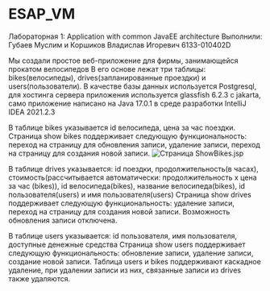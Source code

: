 # ESAP_VM
Лабораторная 1: Application with common JavaEE architecture
Выполнили: Губаев Муслим и Коршиков Владислав Игоревич 6133-010402D

Мы создали простое веб-приложение для фирмы, занимающейся прокатом велосипедов
В его основе лежат три таблицы: bikes(велосипеды), drives(запланированные проездки) и users(пользователи).
В качестве базы данных используется Postgresql, для хостинга сервера приложения используется glassfish 6.2.3 c jakarta, само приложение написано на Java 17.0.1 в среде разработки IntelliJ IDEA 2021.2.3 

В таблице bikes указывается id велосипеда, цена за час поездки.
Страница show bikes поддерживает следующую функциональность:  переход на страницу для обновления записи, удаление записи, переход на страницу для создания новой записи.
![Страница ShowBikes.jsp](https://onedrive.live.com/?authkey=%21AMzMwX1POKZKivI&cid=5CD77B806A6528D3&id=5CD77B806A6528D3%216053&parId=5CD77B806A6528D3%216051&o=OneUp)

В таблице drives указывается: id поездки, продолжительность(в часах), стоимость(рассчитывается автоматически: продолжительность x цена за час (bikes)), id велосипеда(bikes), название велосипеда(bikes), id пользователя(users) и имя пользователя(users)
Страница show drives поддерживает следующую функциональность: удаление записи, переход на страницу для создания новой записи. Возможность обновления записи отключена.

В таблице users указывается: id пользователя, имя пользователя, доступные денежные средства
Страница show users поддерживает следующую функциональность: обновление записи, удаление записи, создание новой записи.
Таблица users и bikes поддерживают каскадное удаление, при удалении записи из них, связанные записи из drives также удаляются.
